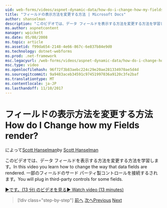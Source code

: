 ```yaml
---
uid: web-forms/videos/aspnet-dynamic-data/how-do-i-change-how-my-fields-render
title: "フィールドの表示方法を変更する方法 | Microsoft Docs"
author: shanselman
description: "このビデオでは、データ フィールドを表示する方法を変更する方法を学習します。 一部のフィールドのサード パーティ製コントロールを接続するされます。"
ms.author: aspnetcontent
manager: wpickett
ms.date: 05/08/2008
ms.topic: article
ms.assetid: f99da654-2148-4e66-867c-6e837b84e9d0
ms.technology: dotnet-webforms
ms.prod: .net-framework
msc.legacyurl: /web-forms/videos/aspnet-dynamic-data/how-do-i-change-how-my-fields-render
msc.type: video
ms.openlocfilehash: 96f72f3b83aebc224c29e20ae281334970ae5d4d
ms.sourcegitcommit: 9a9483aceb34591c97451997036a9120c3fe2baf
ms.translationtype: MT
ms.contentlocale: ja-JP
ms.lasthandoff: 11/10/2017
---
```

<a name="how-do-i-change-how-my-fields-render"></a><span data-ttu-id="1ada2-105">フィールドの表示方法を変更する方法</span><span class="sxs-lookup"><span data-stu-id="1ada2-105">How do I Change how my Fields render?</span></span>
====================
<span data-ttu-id="1ada2-106">によって[Scott Hanselman](https://github.com/shanselman)</span><span class="sxs-lookup"><span data-stu-id="1ada2-106">by [Scott Hanselman](https://github.com/shanselman)</span></span>

<span data-ttu-id="1ada2-107">このビデオでは、データ フィールドを表示する方法を変更する方法を学習します。</span><span class="sxs-lookup"><span data-stu-id="1ada2-107">In this video you learn how to change the way that data fields are rendered.</span></span> <span data-ttu-id="1ada2-108">一部のフィールドのサード パーティ製コントロールを接続するされます。</span><span class="sxs-lookup"><span data-stu-id="1ada2-108">You will plug in third-party controls for some fields.</span></span>

[<span data-ttu-id="1ada2-109">&#9654;です。(13 分) のビデオを見る</span><span class="sxs-lookup"><span data-stu-id="1ada2-109">&#9654; Watch video (13 minutes)</span></span>](https://channel9.msdn.com/Blogs/ASP-NET-Site-Videos/how-do-i-change-how-my-fields-render)

>[!div class="step-by-step"]
<span data-ttu-id="1ada2-110">[前へ](how-do-i-enable-inline-gridview-editing.md)
[次へ](how-do-i-handle-business-logic-exceptions.md)</span><span class="sxs-lookup"><span data-stu-id="1ada2-110">[Previous](how-do-i-enable-inline-gridview-editing.md)
[Next](how-do-i-handle-business-logic-exceptions.md)</span></span>
